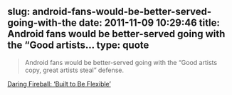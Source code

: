 slug: android-fans-would-be-better-served-going-with-the
date: 2011-11-09 10:29:46
title: Android fans would be better-served going with the “Good artists...
type: quote
---

> Android fans would be better-served going with the “Good artists copy, great artists steal” defense.

[Daring Fireball: ‘Built to Be Flexible’](http://daringfireball.net/linked/2011/11/08/built-to-be-flexible)
